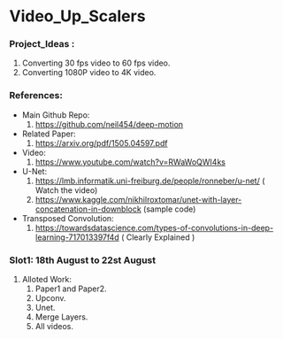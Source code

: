 # Video_Up_Scalers
### Project_Ideas : 
1. Converting 30 fps video to 60 fps video.
2. Converting 1080P video to 4K video.

### References:
- Main Github Repo:
  1. https://github.com/neil454/deep-motion
- Related Paper:
  1. https://arxiv.org/pdf/1505.04597.pdf
- Video:
  1. https://www.youtube.com/watch?v=RWaWoQWI4ks
- U-Net:
  1. https://lmb.informatik.uni-freiburg.de/people/ronneber/u-net/  ( Watch the video)
  2. https://www.kaggle.com/nikhilroxtomar/unet-with-layer-concatenation-in-downblock  (sample code)
- Transposed Convolution:  
  1. https://towardsdatascience.com/types-of-convolutions-in-deep-learning-717013397f4d  ( Clearly Explained )


### Slot1: 18th August to 22st August
1. Alloted Work: 
   1. Paper1 and Paper2.
   2. Upconv.
   3. Unet.
   4. Merge Layers.
   5. All videos.
